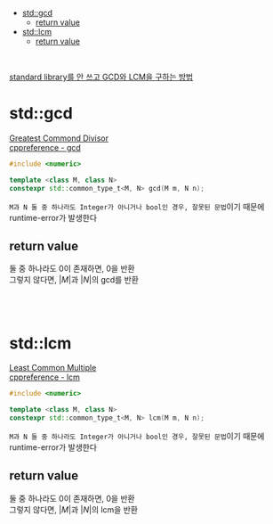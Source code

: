 - [std::gcd](#stdgcd)
  - [return value](#return-value)
- [std::lcm](#stdlcm)
  - [return value](#return-value-1)

<br>

[ standard library를 안 쓰고 GCD와 LCM을 구하는 방법 ](/2_Math/number/README.md)<br>

# std::gcd
[ Greatest Commond Divisor ](/2_Math/number/3_GCD.md)<br>
[ cppreference - gcd ](https://en.cppreference.com/w/cpp/numeric/gcd)<br>
```cpp
#include <numeric>

template <class M, class N>
constexpr std::common_type_t<M, N> gcd(M m, N n);
```
`M과 N 둘 중 하나라도 Integer가 아니거나 bool인 경우, 잘못된 문법`이기 때문에 runtime-error가 발생한다<br>

## return value
둘 중 하나라도 0이 존재하면, 0을 반환<br>
그렇지 않다면, $|M|$과 $|N|$의 gcd를 반환<BR> 

<br><br>

# std::lcm
[ Least Common Multiple ](/2_Math/number/4_LCM.md)<br>
[ cppreference - lcm ](https://en.cppreference.com/w/cpp/numeric/lcm)<br>
```cpp
#include <numeric>

template <class M, class N>
constexpr std::common_type_t<M, N> lcm(M m, N n);
```
`M과 N 둘 중 하나라도 Integer가 아니거나 bool인 경우, 잘못된 문법`이기 때문에 runtime-error가 발생한다<br>

## return value
둘 중 하나라도 0이 존재하면, 0을 반환<br>
그렇지 않다면, $|M|$과 $|N|$의 lcm을 반환<BR> 
